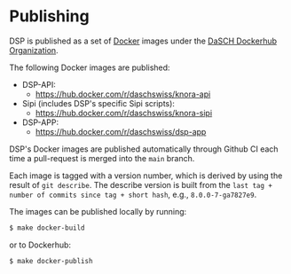 <!---
 * Copyright © 2021 - 2023 Swiss National Data and Service Center for the Humanities and/or DaSCH Service Platform contributors.
 * SPDX-License-Identifier: Apache-2.0
-->

# Publishing

DSP is published as a set of [Docker](https://www.docker.com) images under the
[DaSCH Dockerhub Organization](https://hub.docker.com/u/daschswiss).

The following Docker images are published:

- DSP-API:
  - https://hub.docker.com/r/daschswiss/knora-api
- Sipi (includes DSP's specific Sipi scripts):
  - https://hub.docker.com/r/daschswiss/knora-sipi
- DSP-APP:
  - https://hub.docker.com/r/daschswiss/dsp-app

DSP's Docker images are published automatically through Github CI each time a
pull-request is merged into the `main` branch.

Each image is tagged with a version number, which is derived by
using the result of `git describe`. The describe version is built from the
`last tag + number of commits since tag + short hash`, e.g., `8.0.0-7-ga7827e9`.

The images can be published locally by running:

```bash
$ make docker-build
```

or to Dockerhub:

```bash
$ make docker-publish
```
